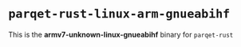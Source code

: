# `parqet-rust-linux-arm-gnueabihf`

This is the **armv7-unknown-linux-gnueabihf** binary for `parqet-rust`
